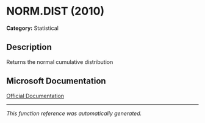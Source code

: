 # NORM.DIST (2010)

**Category:** Statistical

## Description
Returns the normal cumulative distribution

## Microsoft Documentation
[Official Documentation](https://support.microsoft.com//en-us/office/norm-dist-function-edb1cc14-a21c-4e53-839d-8082074c9f8d)

---
*This function reference was automatically generated.*
